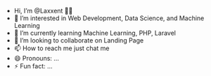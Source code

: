 - Hi, I’m @Laxxent 👋🏻
- 👀 I’m interested in Web Development, Data Science, and Machine Learning
- 🌱 I’m currently learning Machine Learning, PHP, Laravel
- 💞️ I’m looking to collaborate on Landing Page
- 📫 How to reach me just chat me
- 😄 Pronouns: ...
- ⚡ Fun fact: ...

<!---
Laxxent/Laxxent is a ✨ special ✨ repository because its `README.md` (this file) appears on your GitHub profile.
You can click the Preview link to take a look at your changes.
--->
